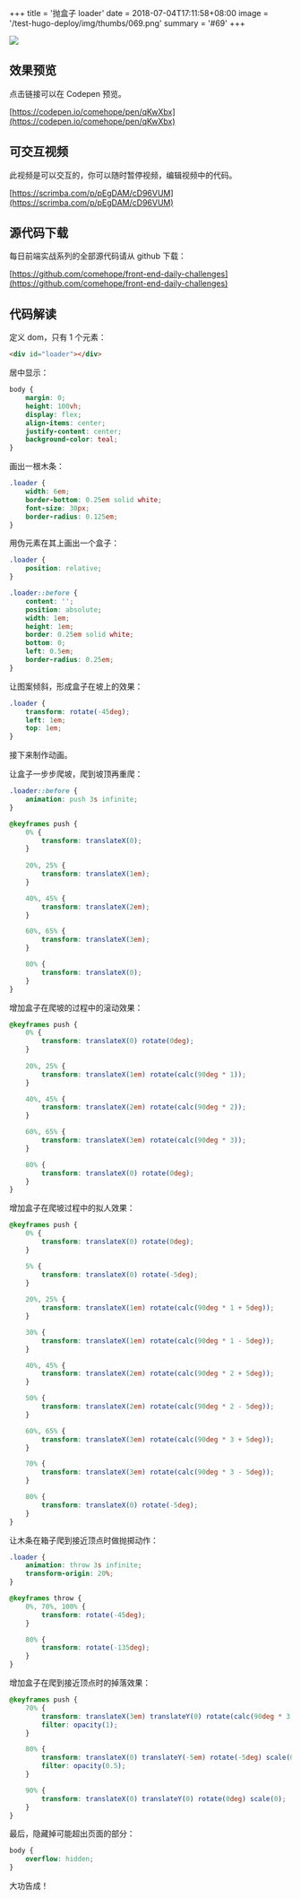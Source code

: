 +++
title = '抛盒子 loader'
date = 2018-07-04T17:11:58+08:00
image = '/test-hugo-deploy/img/thumbs/069.png'
summary = '#69'
+++

![](./work.gif)

## 效果预览

点击链接可以在 Codepen 预览。

[https://codepen.io/comehope/pen/qKwXbx](https://codepen.io/comehope/pen/qKwXbx)

## 可交互视频

此视频是可以交互的，你可以随时暂停视频，编辑视频中的代码。

[https://scrimba.com/p/pEgDAM/cD96VUM](https://scrimba.com/p/pEgDAM/cD96VUM)

## 源代码下载

每日前端实战系列的全部源代码请从 github 下载：

[https://github.com/comehope/front-end-daily-challenges](https://github.com/comehope/front-end-daily-challenges)

## 代码解读

定义 dom，只有 1 个元素：
```html
<div id="loader"></div>
```

居中显示：
```css
body {
    margin: 0;
    height: 100vh;
    display: flex;
    align-items: center;
    justify-content: center;
    background-color: teal;
}
```

画出一根木条：
```css
.loader {
    width: 6em;
    border-bottom: 0.25em solid white;
    font-size: 30px;
    border-radius: 0.125em;
}
```

用伪元素在其上画出一个盒子：
```css
.loader {
    position: relative;
}

.loader::before {
    content: '';
    position: absolute;
    width: 1em;
    height: 1em;
    border: 0.25em solid white;
    bottom: 0;
    left: 0.5em;
    border-radius: 0.25em;
}
```

让图案倾斜，形成盒子在坡上的效果：
```css
.loader {
    transform: rotate(-45deg);
    left: 1em;
    top: 1em;
}
```

接下来制作动画。

让盒子一步步爬坡，爬到坡顶再重爬：
```css
.loader::before {
    animation: push 3s infinite;
}

@keyframes push {
    0% {
        transform: translateX(0);
    }
    
    20%, 25% {
        transform: translateX(1em);
    }

    40%, 45% {
        transform: translateX(2em);
    }

    60%, 65% {
        transform: translateX(3em);
    }

    80% {
        transform: translateX(0);
    }
}
```

增加盒子在爬坡的过程中的滚动效果：
```css
@keyframes push {
    0% {
        transform: translateX(0) rotate(0deg);
    }
    
    20%, 25% {
        transform: translateX(1em) rotate(calc(90deg * 1));
    }

    40%, 45% {
        transform: translateX(2em) rotate(calc(90deg * 2));
    }

    60%, 65% {
        transform: translateX(3em) rotate(calc(90deg * 3));
    }

    80% {
        transform: translateX(0) rotate(0deg);
    }
}
```

增加盒子在爬坡过程中的拟人效果：
```css
@keyframes push {
    0% {
        transform: translateX(0) rotate(0deg);
    }

    5% {
        transform: translateX(0) rotate(-5deg);
    }
    
    20%, 25% {
        transform: translateX(1em) rotate(calc(90deg * 1 + 5deg));
    }

    30% {
        transform: translateX(1em) rotate(calc(90deg * 1 - 5deg));
    }

    40%, 45% {
        transform: translateX(2em) rotate(calc(90deg * 2 + 5deg));
    }

    50% {
        transform: translateX(2em) rotate(calc(90deg * 2 - 5deg));
    }

    60%, 65% {
        transform: translateX(3em) rotate(calc(90deg * 3 + 5deg));
    }

    70% {
        transform: translateX(3em) rotate(calc(90deg * 3 - 5deg));
    }

    80% {
        transform: translateX(0) rotate(-5deg);
    }
}
```

让木条在箱子爬到接近顶点时做抛掷动作：
```css
.loader {
    animation: throw 3s infinite;
    transform-origin: 20%;
}

@keyframes throw {
    0%, 70%, 100% {
        transform: rotate(-45deg);
    }

    80% {
        transform: rotate(-135deg);
    }
}
```

增加盒子在爬到接近顶点时的掉落效果：
```css
@keyframes push {
    70% {
        transform: translateX(3em) translateY(0) rotate(calc(90deg * 3 - 5deg)) scale(1);
        filter: opacity(1);
    }

    80% {
        transform: translateX(0) translateY(-5em) rotate(-5deg) scale(0);
        filter: opacity(0.5);
    }

    90% {
        transform: translateX(0) translateY(0) rotate(0deg) scale(0);
    }
}
```

最后，隐藏掉可能超出页面的部分：
```css
body {
    overflow: hidden;
}
```

大功告成！
